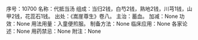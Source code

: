 序号：10700
名称：代抵当汤
组成：当归2钱，白芍2钱，熟地2钱，川芎1钱，山甲2钱，花蕊石1钱。
出处：《嵩崖尊生》卷八。
主治：蓄血。
加减：None
功效：None
用法用量：入童便煎服。
制备方法：None
临床应用：None
各家论述：None
用药禁忌：None
附注：None
